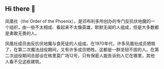 ## Hi there 👋

<!--

**Here are some ideas to get you started:**

🙋‍♀️ A short introduction - what is your organization all about?
🌈 Contribution guidelines - how can the community get involved?
👩‍💻 Useful resources - where can the community find your docs? Is there anything else the community should know?
🍿 Fun facts - what does your team eat for breakfast?
🧙 Remember, you can do mighty things with the power of [Markdown](https://docs.github.com/github/writing-on-github/getting-started-with-writing-and-formatting-on-github/basic-writing-and-formatting-syntax)
-->

凤凰社（the Order of the Phoenix），是邓布利多所创办的专门反抗伏地魔的一个组织，由一些不太相成、看起来不太像英雄，默默无闻的人组成，但是大多数都是勇敢无畏的人。

凤凰社成员由反抗伏地魔与食死徒的人组成。在1970年代，许多凤凰社成员牺牲了，在第二次魔法战役期间，又有许多成员牺牲。这都是一群坚韧不拔的人。在第二次战役期间总部设在格里莫广场12号，只有保密人能告诉别人它在哪里，其他人看不见这栋建筑。
